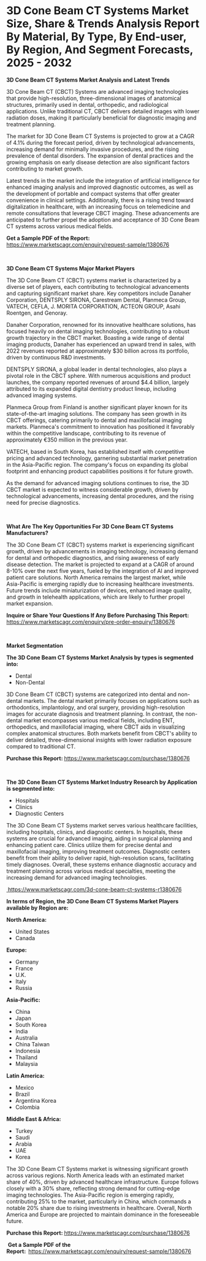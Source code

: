 <p><h1>3D Cone Beam CT Systems Market Size, Share & Trends Analysis Report By Material, By Type, By End-user, By Region, And Segment Forecasts, 2025 - 2032</h1></p><p><strong>3D Cone Beam CT Systems Market Analysis and Latest Trends</strong></p>
<p><p>3D Cone Beam CT (CBCT) Systems are advanced imaging technologies that provide high-resolution, three-dimensional images of anatomical structures, primarily used in dental, orthopedic, and radiological applications. Unlike traditional CT, CBCT delivers detailed images with lower radiation doses, making it particularly beneficial for diagnostic imaging and treatment planning. </p><p>The market for 3D Cone Beam CT Systems is projected to grow at a CAGR of 4.1% during the forecast period, driven by technological advancements, increasing demand for minimally invasive procedures, and the rising prevalence of dental disorders. The expansion of dental practices and the growing emphasis on early disease detection are also significant factors contributing to market growth. </p><p>Latest trends in the market include the integration of artificial intelligence for enhanced imaging analysis and improved diagnostic outcomes, as well as the development of portable and compact systems that offer greater convenience in clinical settings. Additionally, there is a rising trend toward digitalization in healthcare, with an increasing focus on telemedicine and remote consultations that leverage CBCT imaging. These advancements are anticipated to further propel the adoption and acceptance of 3D Cone Beam CT systems across various medical fields.</p></p>
<p><strong>Get a Sample PDF of the Report:&nbsp;</strong> <a href="https://www.marketscagr.com/enquiry/request-sample/1380676?utm_campaign=2529&utm_medium=2&utm_source=Github&utm_content=ia&utm_term=14042025&utm_id=3d-cone-beam-ct-systems">https://www.marketscagr.com/enquiry/request-sample/1380676</a></p>
<p>&nbsp;</p>
<p><strong>3D Cone Beam CT Systems Major Market Players</strong></p>
<p><p>The 3D Cone Beam CT (CBCT) systems market is characterized by a diverse set of players, each contributing to technological advancements and capturing significant market share. Key competitors include Danaher Corporation, DENTSPLY SIRONA, Carestream Dental, Planmeca Group, VATECH, CEFLA, J. MORITA CORPORATION, ACTEON GROUP, Asahi Roentgen, and Genoray.</p><p>Danaher Corporation, renowned for its innovative healthcare solutions, has focused heavily on dental imaging technologies, contributing to a robust growth trajectory in the CBCT market. Boasting a wide range of dental imaging products, Danaher has experienced an upward trend in sales, with 2022 revenues reported at approximately $30 billion across its portfolio, driven by continuous R&D investments.</p><p>DENTSPLY SIRONA, a global leader in dental technologies, also plays a pivotal role in the CBCT sphere. With numerous acquisitions and product launches, the company reported revenues of around $4.4 billion, largely attributed to its expanded digital dentistry product lineup, including advanced imaging systems.</p><p>Planmeca Group from Finland is another significant player known for its state-of-the-art imaging solutions. The company has seen growth in its CBCT offerings, catering primarily to dental and maxillofacial imaging markets. Planmeca's commitment to innovation has positioned it favorably within the competitive landscape, contributing to its revenue of approximately €350 million in the previous year.</p><p>VATECH, based in South Korea, has established itself with competitive pricing and advanced technology, garnering substantial market penetration in the Asia-Pacific region. The company's focus on expanding its global footprint and enhancing product capabilities positions it for future growth.</p><p>As the demand for advanced imaging solutions continues to rise, the 3D CBCT market is expected to witness considerable growth, driven by technological advancements, increasing dental procedures, and the rising need for precise diagnostics.</p></p>
<p>&nbsp;</p>
<p><strong>What Are The Key Opportunities For 3D Cone Beam CT Systems Manufacturers?</strong></p>
<p><p>The 3D Cone Beam CT (CBCT) systems market is experiencing significant growth, driven by advancements in imaging technology, increasing demand for dental and orthopedic diagnostics, and rising awareness of early disease detection. The market is projected to expand at a CAGR of around 8-10% over the next five years, fueled by the integration of AI and improved patient care solutions. North America remains the largest market, while Asia-Pacific is emerging rapidly due to increasing healthcare investments. Future trends include miniaturization of devices, enhanced image quality, and growth in telehealth applications, which are likely to further propel market expansion.</p></p>
<p><strong>Inquire or Share Your Questions If Any Before Purchasing This Report:</strong> <a href="https://www.marketscagr.com/enquiry/pre-order-enquiry/1380676?utm_campaign=2529&utm_medium=2&utm_source=Github&utm_content=ia&utm_term=14042025&utm_id=3d-cone-beam-ct-systems">https://www.marketscagr.com/enquiry/pre-order-enquiry/1380676</a></p>
<p>&nbsp;</p>
<p><strong>Market Segmentation</strong></p>
<p><strong>The 3D Cone Beam CT Systems Market Analysis by types is segmented into:</strong></p>
<p><ul><li>Dental</li><li>Non-Dental</li></ul></p>
<p><p>3D Cone Beam CT (CBCT) systems are categorized into dental and non-dental markets. The dental market primarily focuses on applications such as orthodontics, implantology, and oral surgery, providing high-resolution images for accurate diagnosis and treatment planning. In contrast, the non-dental market encompasses various medical fields, including ENT, orthopedics, and maxillofacial imaging, where CBCT aids in visualizing complex anatomical structures. Both markets benefit from CBCT's ability to deliver detailed, three-dimensional insights with lower radiation exposure compared to traditional CT.</p></p>
<p><strong>Purchase this Report:&nbsp;</strong><a href="https://www.marketscagr.com/purchase/1380676?utm_campaign=2529&utm_medium=2&utm_source=Github&utm_content=ia&utm_term=14042025&utm_id=3d-cone-beam-ct-systems">https://www.marketscagr.com/purchase/1380676</a></p>
<p>&nbsp;</p>
<p><strong>The 3D Cone Beam CT Systems Market Industry Research by Application is segmented into:</strong></p>
<p><ul><li>Hospitals</li><li>Clinics</li><li>Diagnostic Centers</li></ul></p>
<p><p>The 3D Cone Beam CT Systems market serves various healthcare facilities, including hospitals, clinics, and diagnostic centers. In hospitals, these systems are crucial for advanced imaging, aiding in surgical planning and enhancing patient care. Clinics utilize them for precise dental and maxillofacial imaging, improving treatment outcomes. Diagnostic centers benefit from their ability to deliver rapid, high-resolution scans, facilitating timely diagnoses. Overall, these systems enhance diagnostic accuracy and treatment planning across various medical specialties, meeting the increasing demand for advanced imaging technologies.</p></p>
<p><a href="https://www.marketscagr.com/3d-cone-beam-ct-systems-r1380676?utm_campaign=2529&utm_medium=2&utm_source=Github&utm_content=ia&utm_term=14042025&utm_id=3d-cone-beam-ct-systems">&nbsp;https://www.marketscagr.com/3d-cone-beam-ct-systems-r1380676</a></p>
<p><strong>In terms of Region, the 3D Cone Beam CT Systems Market Players available by Region are:</strong></p>
<p>
    <p> <strong> North America: </strong>
        <ul>
            <li>United States</li>
            <li>Canada</li>
        </ul>
        </p> 
    <p> <strong> Europe: </strong>
        <ul>
            <li>Germany</li>
            <li>France</li>
            <li>U.K.</li>
            <li>Italy</li>
            <li>Russia</li>
        </ul>
        </p> 
    <p> <strong> Asia-Pacific: </strong>
        <ul>
            <li>China</li>
            <li>Japan</li>
            <li>South Korea</li>
            <li>India</li>
            <li>Australia</li>
            <li>China Taiwan</li>
            <li>Indonesia</li>
            <li>Thailand</li>
            <li>Malaysia</li>
        </ul>
        </p> 
    <p> <strong> Latin America: </strong>
        <ul>
            <li>Mexico</li>
            <li>Brazil</li>
            <li>Argentina Korea</li>
            <li>Colombia</li>
        </ul>
        </p> 
    <p> <strong> Middle East & Africa: </strong>
        <ul>
            <li>Turkey</li>
            <li>Saudi</li>
            <li>Arabia</li>
            <li>UAE</li>
            <li>Korea</li>
        </ul>
    </p>
    </p>
<p><p>The 3D Cone Beam CT Systems market is witnessing significant growth across various regions. North America leads with an estimated market share of 40%, driven by advanced healthcare infrastructure. Europe follows closely with a 30% share, reflecting strong demand for cutting-edge imaging technologies. The Asia-Pacific region is emerging rapidly, contributing 25% to the market, particularly in China, which commands a notable 20% share due to rising investments in healthcare. Overall, North America and Europe are projected to maintain dominance in the foreseeable future.</p></p>
<p><strong>Purchase this Report: </strong><a href="https://www.marketscagr.com/purchase/1380676?utm_campaign=2529&utm_medium=2&utm_source=Github&utm_content=ia&utm_term=14042025&utm_id=3d-cone-beam-ct-systems">https://www.marketscagr.com/purchase/1380676</a></p>
<p>&nbsp;<strong>Get a Sample PDF of the Report:&nbsp;&nbsp;</strong><a href="https://www.marketscagr.com/enquiry/request-sample/1380676?utm_campaign=2529&utm_medium=2&utm_source=Github&utm_content=ia&utm_term=14042025&utm_id=3d-cone-beam-ct-systems">https://www.marketscagr.com/enquiry/request-sample/1380676</a></p>
<p><strong></strong></p>
<p><p></p><p></p><p></p></p>